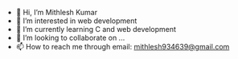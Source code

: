 - 👋 Hi, I’m Mithlesh Kumar 
- 👀 I’m interested in web development 
- 🌱 I’m currently learning C and web development 
- 💞️ I’m looking to collaborate on ...
- 📫 How to reach me through email: mithlesh934639@gmail.com

<!---
Mithlesh-95/Mithlesh-95 is a ✨ special ✨ repository because its `README.md` (this file) appears on your GitHub profile.
You can click the Preview link to take a look at your changes.
--->
